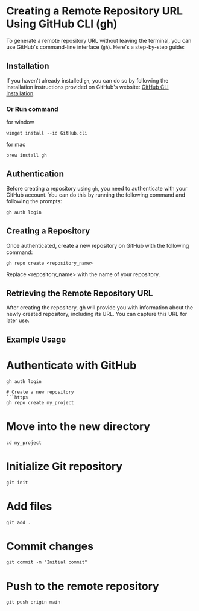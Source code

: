 # Creating a Remote Repository URL Using GitHub CLI (gh)

To generate a remote repository URL without leaving the terminal, you can use GitHub's command-line interface (`gh`). Here's a step-by-step guide:

## Installation

If you haven't already installed `gh`, you can do so by following the installation instructions provided on GitHub's website: [GitHub CLI Installation](https://cli.github.com/).
### Or Run command
for window
```https
winget install --id GitHub.cli
```
for mac
```https
brew install gh
```

## Authentication
Before creating a repository using `gh`, you need to authenticate with your GitHub account. You can do this by running the following command and following the prompts:

```bash
gh auth login
```
## Creating a Repository
Once authenticated, create a new repository on GitHub with the following command:
```https
gh repo create <repository_name>
```
Replace <repository_name> with the name of your repository.

## Retrieving the Remote Repository URL
After creating the repository, gh will provide you with information about the newly created repository, including its URL. You can capture this URL for later use.
## Example Usage

# Authenticate with GitHub
```https
gh auth login

# Create a new repository
```https
gh repo create my_project
```
# Move into the new directory
```https
cd my_project
```
# Initialize Git repository
```https
git init
```
# Add files
```https
git add .
```
# Commit changes
```https
git commit -m "Initial commit"
```
# Push to the remote repository
```https
git push origin main
```
